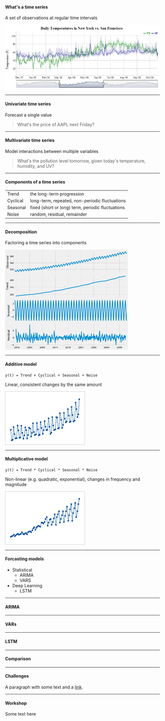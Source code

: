 #### What's a time series

A set of observations at regular time intervals

![time series](assets/time-series/imgur_1bpSS.png)

---

#### Univariate time series
Forecast a single value

> What's the price of AAPL next Friday?

---

#### Multivariate time series
Model interactions between multiple variables

> What's the pollution level tomorrow,
> given today's temperature, humidity, and UV?

---

#### Components of a time series
<table>
    <tbody>
        <tr>
            <td>Trend</td>
            <td>the long-term progression</td>
        </tr>
        <tr>
            <td>Cyclical</td>
            <td>long-term, repeated, non-periodic fluctuations</td>
        </tr>
        <tr>
            <td>Seasonal</td>
            <td>fixed (short or long) term, periodic fluctuations</td>
        </tr>
        <tr>
            <td>Noise</td>
            <td>random, residual, remainder</td>
        </tr>
    </tbody>
</table>

---

#### Decomposition

Factoring a time series into components

<img src="assets/time-series/digitalOcean_decomposition.png" width="400"/>

---

#### Additive model
<pre><code class="nohighlight">y(t) = Trend + Cyclical + Seasonal + Noise</code></pre>

Linear, consistent changes by the same amount

![additive](assets/time-series/minitab_time_series_plot_additive_data.png)

---

#### Multiplicative model
<pre><code class="nohighlight">y(t) = Trend * Cyclical * Seasonal * Noise</code></pre>

Non-linear (e.g. quadratic, exponential), changes in frequency and magnitude

![multiplicative](assets/time-series/minitab_time_series_plot_multiplicative_data.png)

---

#### Forcasting models

* Statistical
  * ARIMA
  * VARS
* Deep Learning
  * LSTM

---

#### ARIMA

---

#### VARs

---

#### LSTM

---

#### Comparison

---

#### Challenges

A paragraph with some text and a [link](http://hakim.se).

---

#### Workshop

Some text here
